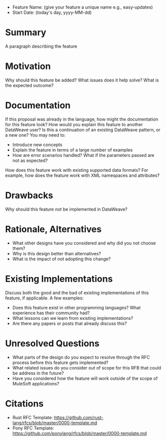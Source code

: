 * Feature Name: (give your feature a unique name e.g., easy-updates)
* Start Date: (today's day, yyyy-MM-dd)

# Summary
[summary]: #summary

A paragraph describing the feature

# Motivation
[motiviation]: #motiviation

Why should this feature be added? What issues does it help solve? What is the expected outcome?

# Documentation
[documentation]: #documentation

If this proposal was already in the language, how might the documentation for this feature look? How would you explain this feature to another DataWeave user? Is this a continuation of an existing DataWeave pattern, or a new one? You may need to:

* Introduce new concepts
* Explain the feature in terms of a large number of examples
* How are error scenarios handled? What if the parameters passed are not as expected?

How does this feature work with existing supported data formats? For example, how does the feature work with XML namespaces and attributes?

# Drawbacks
[drawbacks]: #drawbacks

Why should this feature _not_ be implemented in DataWeave?

# Rationale, Alternatives
[rationale]: #rationale

* What other designs have you considered and why did you not choose them?
* Why is this design better than alternatives?
* What is the impact of not adopting this change?

# Existing Implementations
[existing-implementations]: #existing-implementations

Discuss both the good and the bad of existing implementations of this feature, if applicable. A few examples:

* Does this feature exist in other programming languages? What experience has their community had?
* What lessons can we learn from existing implementations?
* Are there any papers or posts that already discuss this?

# Unresolved Questions
[unresolved-questions]: #unresolved-questions

* What parts of the design do you expect to resolve through the RFC process before this feature gets implemented?
* What related issues do you consider out of scope for this RFB that could be address in the future?
* Have you considered how the feature will work outside of the scope of MuleSoft applications?


# Citations
[citations]: #citations
* Rust RFC Template: https://github.com/rust-lang/rfcs/blob/master/0000-template.md
* Pony RFC Template: https://github.com/ponylang/rfcs/blob/master/0000-template.md
